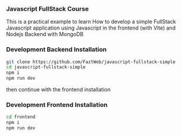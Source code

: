### Javascript FullStack Course

This is a practical example to learn How to develop a simple FullStack Javascript application using Javascript in the frontend (with Vite) and Nodejs Backend with MongoDB

### Development Backend Installation

```sh
git clone https://github.com/FaztWeb/javascript-fullstack-simple
cd javascript-fullstack-simple
npm i
npm run dev
```

then continue with the frontend installation

### Development Frontend Installation

```sh
cd frontend
npm i
npm run dev
```
